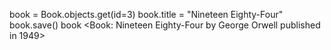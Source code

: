 book = Book.objects.get(id=3) 
book.title = "Nineteen Eighty-Four"
book.save()
book
<Book: Nineteen Eighty-Four by George Orwell published in 1949>